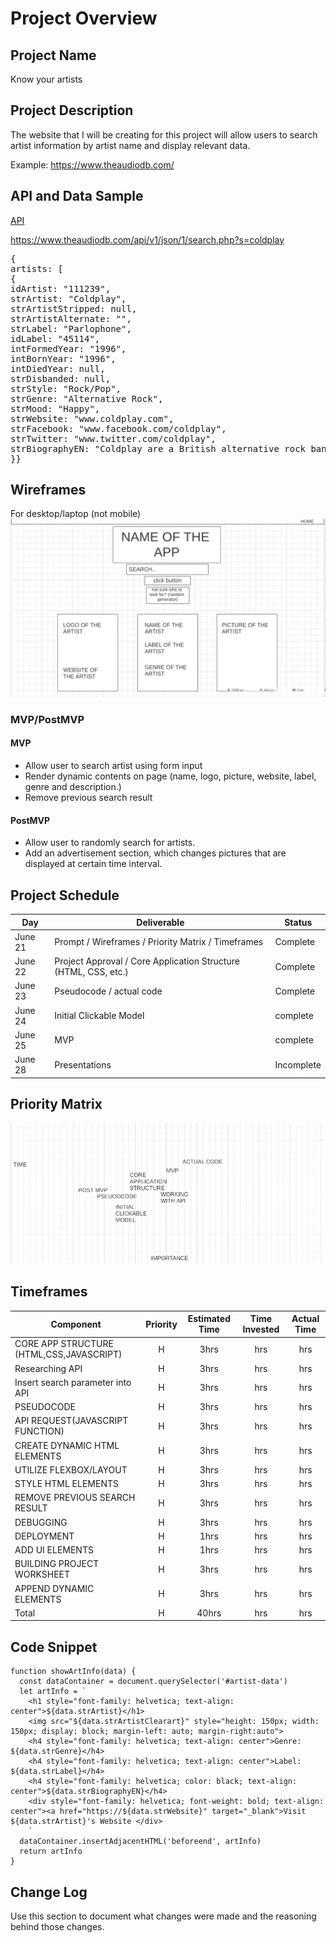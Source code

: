 # Project Overview

## Project Name

Know your artists

## Project Description

 The website that I will be creating for this project will allow users to search artist information by artist name and display relevant data.
 
 Example:
https://www.theaudiodb.com/
 
## API and Data Sample


[API](https://www.theaudiodb.com/api_guide.php)

https://www.theaudiodb.com/api/v1/json/1/search.php?s=coldplay

<pre>
{
artists: [
{
idArtist: "111239",
strArtist: "Coldplay",
strArtistStripped: null,
strArtistAlternate: "",
strLabel: "Parlophone",
idLabel: "45114",
intFormedYear: "1996",
intBornYear: "1996",
intDiedYear: null,
strDisbanded: null,
strStyle: "Rock/Pop",
strGenre: "Alternative Rock",
strMood: "Happy",
strWebsite: "www.coldplay.com",
strFacebook: "www.facebook.com/coldplay",
strTwitter: "www.twitter.com/coldplay",
strBiographyEN: "Coldplay are a British alternative rock band formed in 1996 by lead vocalist Chris Martin and lead guitarist Jonny Buckland at University College London. After they formed Pectoralz, Guy Berryman joined the group as a bassist and they changed their name to Starfish. Will Champion joined as a drummer, backing vocalist, and multi-instrumentalist, completing the line-up. Manager Phil Harvey is often considered an unofficial fifth member. The band renamed themselves "Coldplay" in 1998, before recording and releasing three EPs; Safety in 1998, Brothers & Sisters as a single in 1999 and The Blue Room in the same year. The latter was their first release on a major label, after signing to Parlophone. They achieved worldwide fame with the release of the single "Yellow" in 2000, followed by their debut album released in the same year, Parachutes, which was nominated for the Mercury Prize. The band's second album, A Rush of Blood to the Head (2002), was released to critical acclaim and won multiple awards, including NME's Album of the Year, and has been widely considered the best of the Nelson-produced Coldplay albums. Their next release, X&Y, the best-selling album worldwide in 2005, was met with mostly positive reviews upon its release, though some critics felt that it was inferior to its predecessor. The band's fourth studio album, Viva la Vida or Death and All His Friends (2008), was produced by Brian Eno and released again to largely favourable reviews, earning several Grammy nominations and wins at the 51st Grammy Awards. On 24 October 2011, they released their fifth studio album, Mylo Xyloto, which was met with mixed to positive reviews, and was the UK's best-selling rock album of 2011. The band has won a number of music awards throughout their career, including seven Brit Awards winning Best British Group three times, four MTV Video Music Awards, and seven Grammy Awards from twenty nominations. As one of the world's best-selling music artists, Coldplay have sold over 55 million records worldwide. In December 2009, Rolling Stone readers voted the group the fourth best artist of the 2000s. Coldplay have been an active supporter of various social and political causes, such as Oxfam's Make Trade Fair campaign and Amnesty International. The group have also performed at various charity projects such as Band Aid 20, Live 8, Sound Relief, Hope for Haiti Now: A Global Benefit for Earthquake Relief, The Secret Policeman's Ball, and the Teenage Cancer Trust.",
}}
</pre>

## Wireframes

For desktop/laptop (not mobile)
![Wireframe](./assets/wf.png)



### MVP/PostMVP

#### MVP 


- Allow user to search artist using form input
- Render dynamic contents on page (name, logo, picture, website, label, genre and description.)
- Remove previous search result

#### PostMVP  

- Allow user to randomly search for artists.
- Add an advertisement section, which changes pictures that are displayed at certain time interval.

## Project Schedule

|  Day | Deliverable | Status
|---|---| ---|
|June 21| Prompt / Wireframes / Priority Matrix / Timeframes | Complete
|June 22| Project Approval / Core Application Structure (HTML, CSS, etc.) | Complete
|June 23| Pseudocode / actual code | Complete
|June 24| Initial Clickable Model  | complete
|June 25| MVP | complete
|June 28| Presentations | Incomplete

## Priority Matrix

![Wireframe](./assets/impt.png) 

## Timeframes


| Component | Priority | Estimated Time | Time Invested | Actual Time |
| --- | :---: |  :---: | :---: | :---: |
| CORE APP STRUCTURE (HTML,CSS,JAVASCRIPT) | H | 3hrs| hrs | hrs |
| Researching API | H | 3hrs| hrs | hrs |
| Insert search parameter into API | H | 3hrs| hrs | hrs |
| PSEUDOCODE | H | 3hrs| hrs | hrs |
| API REQUEST(JAVASCRIPT FUNCTION) | H | 3hrs| hrs | hrs |
| CREATE DYNAMIC HTML ELEMENTS | H | 3hrs| hrs | hrs |
| UTILIZE FLEXBOX/LAYOUT | H | 3hrs| hrs | hrs |
| STYLE HTML ELEMENTS | H | 3hrs| hrs | hrs |
| REMOVE PREVIOUS SEARCH RESULT | H | 3hrs| hrs | hrs |
| DEBUGGING | H | 3hrs| hrs | hrs |
| DEPLOYMENT | H | 1hrs| hrs | hrs |
| ADD UI ELEMENTS | H | 1hrs| hrs | hrs |
| BUILDING PROJECT WORKSHEET | H | 3hrs| hrs | hrs |
| APPEND DYNAMIC ELEMENTS | H | 3hrs| hrs | hrs |
| Total | H | 40hrs| hrs | hrs |

## Code Snippet
 

```
function showArtInfo(data) {
  const dataContainer = document.querySelector('#artist-data')
  let artInfo = `
    <h1 style="font-family: helvetica; text-align: center">${data.strArtist}</h1>
    <img src="${data.strArtistClearart}" style="height: 150px; width: 150px; display: block; margin-left: auto; margin-right:auto">
    <h4 style="font-family: helvetica; text-align: center">Genre: ${data.strGenre}</h4>
    <h4 style="font-family: helvetica; text-align: center">Label: ${data.strLabel}</h4>
    <h4 style="font-family: helvetica; color: black; text-align: center">${data.strBiographyEN}</h4>
    <div style="font-family: helvetica; font-weight: bold; text-align: center"><a href="https://${data.strWebsite}" target="_blank">Visit ${data.strArtist}'s Website </div>
    `
  dataContainer.insertAdjacentHTML('beforeend', artInfo)
  return artInfo
}
```

## Change Log
 Use this section to document what changes were made and the reasoning behind those changes.  

